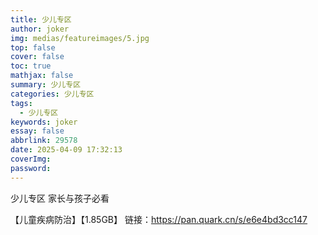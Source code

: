 ```yaml
---
title: 少儿专区
author: joker
img: medias/featureimages/5.jpg
top: false
cover: false
toc: true
mathjax: false
summary: 少儿专区
categories: 少儿专区
tags:
  - 少儿专区
keywords: joker
essay: false
abbrlink: 29578
date: 2025-04-09 17:32:13
coverImg:
password:
---
```


少儿专区
家长与孩子必看

【儿童疾病防治】【1.85GB】
链接：https://pan.quark.cn/s/e6e4bd3cc147

